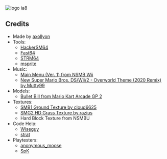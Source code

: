 
![logo ia8](https://user-images.githubusercontent.com/20480418/161335702-9cdb0999-d91a-4100-a0bb-541543834004.png)

## Credits
* Made by [axollyon](https://www.axollyon.com/)
* Tools:
    - [HackerSM64](https://github.com/HackerN64/HackerSM64)
    - [Fast64](https://github.com/Fast-64/fast64/)
    - [STRM64](https://github.com/gheskett/STRM64)
    - [msprite](https://github.com/axollyon/bullet-bill-simulator/tree/master/src/sprite)
* Music:
    - [Main Menu (Ver. 1) from NSMB Wii](https://www.youtube.com/watch?v=b38xdryp4JA)
    - [New Super Mario Bros. DS/Wii/2 - Overworld Theme (2020 Remix) by Mutty99](https://www.youtube.com/watch?v=pLEOjxvXW3E)
* Models:
    - [Bullet Bill from Mario Kart Arcade GP 2](https://www.models-resource.com/arcade/mariokartarcadegp2/model/16279/)
* Textures:
    - [SMB1 Ground Texture by cloud6625](https://www.deviantart.com/cloud6625/art/Super-Mario-Bros-HD-Ground-Block-Comparison-459590270)
    - [SMG2 HD Grass Texture by razius](https://forums.dolphin-emu.org/Thread-super-mario-galaxy-2-hd-texture-mod)
    - Hard Block Texture from NSMBU
* Code Help:
    - [Wiseguy](https://github.com/Mr-Wiseguy)
    - [strat](https://github.com/devwizard64)
* Playtesters:
    - [anonymous_moose](https://romhacking.com/user/anonymous_moose)
    - [SpK](https://romhacking.com/user/spk)
